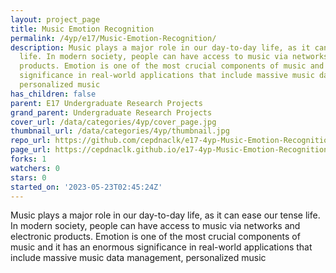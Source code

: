 ```yaml
---
layout: project_page
title: Music Emotion Recognition
permalink: /4yp/e17/Music-Emotion-Recognition/
description: Music plays a major role in our day-to-day life, as it can ease our tense
  life. In modern society, people can have access to music via networks and electronic
  products. Emotion is one of the most crucial components of music and it has an enormous
  significance in real-world applications that include massive music data management,
  personalized music
has_children: false
parent: E17 Undergraduate Research Projects
grand_parent: Undergraduate Research Projects
cover_url: /data/categories/4yp/cover_page.jpg
thumbnail_url: /data/categories/4yp/thumbnail.jpg
repo_url: https://github.com/cepdnaclk/e17-4yp-Music-Emotion-Recognition
page_url: https://cepdnaclk.github.io/e17-4yp-Music-Emotion-Recognition
forks: 1
watchers: 0
stars: 0
started_on: '2023-05-23T02:45:24Z'
---
```


Music plays a major role in our day-to-day life, as it can ease our tense life. In modern society, people can have access to music via networks and electronic products. Emotion is one of the most crucial components of music and it has an enormous significance in real-world applications that include massive music data management, personalized music
